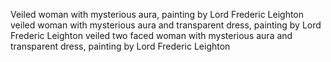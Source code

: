 Veiled woman with mysterious aura, painting by Lord Frederic Leighton
veiled woman with mysterious aura and transparent dress, painting by Lord Frederic Leighton
veiled two faced woman with mysterious aura and transparent dress, painting by Lord Frederic Leighton
